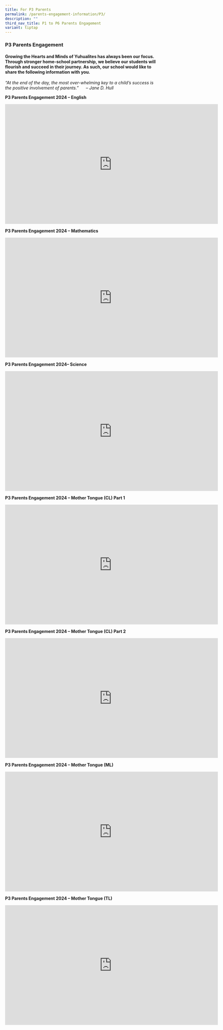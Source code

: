 ```yaml
---
title: For P3 Parents
permalink: /parents-engagement-information/P3/
description: ""
third_nav_title: P1 to P6 Parents Engagement
variant: tiptap
---
```

<h3>P3 Parents Engagement</h3>
<h4>Growing the Hearts and Minds of Yuhualites has always been our focus. Through stronger home-school partnership, we believe our students will flourish and succeed in their journey. As such, our school would like to share the following information with you.</h4>
<p><em>“At the end of the day, the most over-whelming key to a child’s success is the positive involvement of parents.”&nbsp; &nbsp; &nbsp; – Jane D. Hull</em>
</p>
<p><strong>P3 Parents Engagement 2024 – English</strong>
</p>
<div class="iframe-wrapper">
<iframe height="393" width="699" allowfullscreen="true" frameborder="0" src="https://www.youtube.com/embed/ZNxNG-SlX7o?si=LG-KVZ7wDiZ3wasB"></iframe>
</div>
<p><strong>P3 Parents Engagement 2024 – Mathematics</strong>
</p>
<div class="iframe-wrapper">
<iframe height="393" width="699" allowfullscreen="true" frameborder="0" src="https://www.youtube.com/embed/K4r6SJMuWQw?si=Jn1nqZ6nPYtWgZFq"></iframe>
</div>
<p><strong>P3 Parents Engagement 2024– Science</strong>
</p>
<div class="iframe-wrapper">
<iframe height="393" width="699" allowfullscreen="true" frameborder="0" src="https://www.youtube.com/embed/irm7FkblvhA?si=cYsomy6XHzUSWKwp"></iframe>
</div>
<p><strong>P3 Parents Engagement 2024 – Mother Tongue (CL) Part 1</strong>
</p>
<div class="iframe-wrapper">
<iframe height="393" width="699" allowfullscreen="true" frameborder="0" src="https://www.youtube.com/embed/M1IrmCjORrI?si=APHp4c8XURGMrTFa"></iframe>
</div>
<p><strong>P3 Parents Engagement 2024 – Mother Tongue (CL) Part 2</strong>
</p>
<div class="iframe-wrapper">
<iframe height="393" width="699" allowfullscreen="true" frameborder="0" src="https://www.youtube.com/embed/WDOth4unuPc?si=l4xg4HtQtrunRzDa"></iframe>
</div>
<p><strong>P3 Parents Engagement 2024 – Mother Tongue (ML)</strong>
</p>
<div class="iframe-wrapper">
<iframe height="393" width="699" allowfullscreen="true" frameborder="0" src="https://www.youtube.com/embed/HLe-rz3E2QA"></iframe>
</div>
<p><strong>P3 Parents Engagement 2024 – Mother Tongue (TL)</strong>
</p>
<div class="iframe-wrapper">
<iframe height="393" width="699" allowfullscreen="true" frameborder="0" src="https://www.youtube.com/embed/dhLKYjJIVDU"></iframe>
</div>
<p></p>